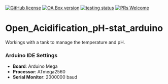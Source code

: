 [![GitHub license](https://img.shields.io/badge/license-MIT-informational.svg)](https://github.com/Open-Acidification/Open_Acidification_pH-stat_arduino/blob/master/LICENSE)
[![OA Box version](https://img.shields.io/badge/OA%20Box-v0.197-informational.svg)](https://github.com/Open-Acidification/Open_Acidification_pH-stat_arduino/releases)
[![testing status](https://github.com/PlasmaIntec/Open-Acidification/workflows/test/badge.svg)](https://github.com/Open-Acidification/Open_Acidification_pH-stat_arduino/actions)
[![PRs Welcome](https://img.shields.io/badge/PRs-welcome-brightgreen.svg)](https://github.com/Open-Acidification/Open_Acidification_pH-stat_arduino/blob/master/CONTRIBUTING.md)


# Open_Acidification_pH-stat_arduino

Workings with a tank to manage the temperature and pH.


### Arduino IDE Settings

* __Board__: Arduino Mega
* __Processor__: ATmega2560
* __Serial Monitor__: 2000000 baud
